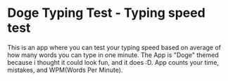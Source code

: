 # Doge Typing Test - Typing speed test
 
This is an app where you can test your typing speed based on average of how many words you can type in one minute.
The App is "Doge" themed because i thought it could look fun, and it does :D.
App counts your time, mistakes, and WPM(Words Per Minute).
